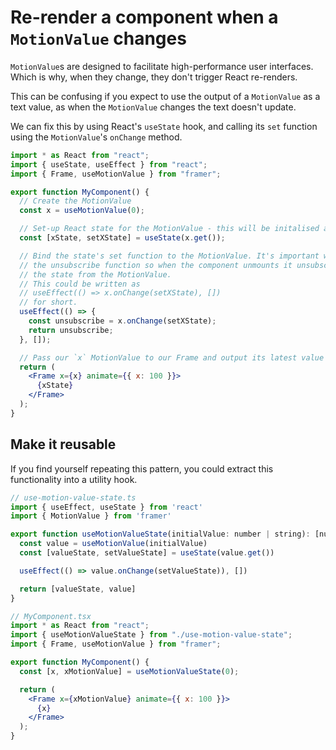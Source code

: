 # Re-render a component when a `MotionValue` changes

`MotionValue`s are designed to facilitate high-performance user interfaces. Which is why, when they change, they don't trigger React re-renders.

This can be confusing if you expect to use the output of a `MotionValue` as a text value, as when the `MotionValue` changes the text doesn't update.

We can fix this by using React's `useState` hook, and calling its `set` function using the `MotionValue`'s `onChange` method.

```jsx
import * as React from "react";
import { useState, useEffect } from "react";
import { Frame, useMotionValue } from "framer";

export function MyComponent() {
  // Create the MotionValue
  const x = useMotionValue(0);

  // Set-up React state for the MotionValue - this will be initalised as `0`
  const [xState, setXState] = useState(x.get());

  // Bind the state's set function to the MotionValue. It's important we return
  // the unsubscribe function so when the component unmounts it unsubscribes
  // the state from the MotionValue.
  // This could be written as
  // useEffect(() => x.onChange(setXState), [])
  // for short.
  useEffect(() => {
    const unsubscribe = x.onChange(setXState);
    return unsubscribe;
  }, []);

  // Pass our `x` MotionValue to our Frame and output its latest value as text.
  return (
    <Frame x={x} animate={{ x: 100 }}>
      {xState}
    </Frame>
  );
}
```

## Make it reusable

If you find yourself repeating this pattern, you could extract this functionality into a utility hook.

```jsx
// use-motion-value-state.ts
import { useEffect, useState } from 'react'
import { MotionValue } from 'framer'

export function useMotionValueState(initialValue: number | string): [number | string, MotionValue] {
  const value = useMotionValue(initialValue)
  const [valueState, setValueState] = useState(value.get())

  useEffect(() => value.onChange(setValueState)), [])

  return [valueState, value]
}
```

```jsx
// MyComponent.tsx
import * as React from "react";
import { useMotionValueState } from "./use-motion-value-state";
import { Frame, useMotionValue } from "framer";

export function MyComponent() {
  const [x, xMotionValue] = useMotionValueState(0);

  return (
    <Frame x={xMotionValue} animate={{ x: 100 }}>
      {x}
    </Frame>
  );
}
```
